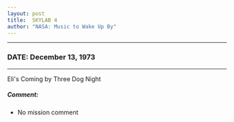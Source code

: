 ```yaml
---
layout: post
title:  SKYLAB 4
author: "NASA: Music to Wake Up By"
---
```


----
### DATE: December 13, 1973
----
Eli's Coming by Three Dog Night

##### Comment:
* No mission comment
